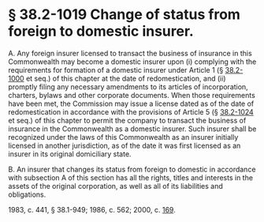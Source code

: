# § 38.2-1019 Change of status from foreign to domestic insurer.

<p>A. Any foreign insurer licensed to transact the business of insurance in this Commonwealth may become a domestic insurer upon (i) complying with the requirements for formation of a domestic insurer under Article 1 (§ <a href='http://law.lis.virginia.gov/vacode/38.2-1000/'>38.2-1000</a> et seq.) of this chapter at the date of redomestication, and (ii) promptly filing any necessary amendments to its articles of incorporation, charters, bylaws and other corporate documents. When those requirements have been met, the Commission may issue a license dated as of the date of redomestication in accordance with the provisions of Article 5 (§ <a href='http://law.lis.virginia.gov/vacode/38.2-1024/'>38.2-1024</a> et seq.) of this chapter to permit the company to transact the business of insurance in the Commonwealth as a domestic insurer. Such insurer shall be recognized under the laws of this Commonwealth as an insurer initially licensed in another jurisdiction, as of the date it was first licensed as an insurer in its original domiciliary state.</p><p>B. An insurer that changes its status from foreign to domestic in accordance with subsection A of this section has all the rights, titles and interests in the assets of the original corporation, as well as all of its liabilities and obligations.</p><p>1983, c. 441, § 38.1-949; 1986, c. 562; 2000, c. <a href='http://lis.virginia.gov/cgi-bin/legp604.exe?001+ful+CHAP0169'>169</a>.</p>